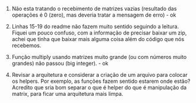 1. Não esta tratando o recebimento de matrizes vazias (resultado das operações é 0 (zero), mas deveria tratar a mensagem de erro) - ok

2. Linhas 15-19 do readme não fazem muito sentido seguindo a leitura. Fiquei um pouco confuso, com a informação de precisar baixar um zip, achei que tinha que baixar mais alguma coisa além do código que nós recebemos.

3. Função multiply usando matrizes muito grande (ou com números muito grandes) não passou (big integer). - ok

4. Revisar a arquitetura e considerar a criação de um arquivo para colocar os helpers. Por exemplo, as funções fazem sentido estarem onde estão? Acredito que sria bom separar o que é helper do que é manipulação da matrix, para ficar uma arquitetura mais limpa.
